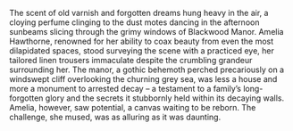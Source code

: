 The scent of old varnish and forgotten dreams hung heavy in the air, a cloying perfume clinging to the dust motes dancing in the afternoon sunbeams slicing through the grimy windows of Blackwood Manor.  Amelia Hawthorne, renowned for her ability to coax beauty from even the most dilapidated spaces, stood surveying the scene with a practiced eye, her tailored linen trousers immaculate despite the crumbling grandeur surrounding her.  The manor, a gothic behemoth perched precariously on a windswept cliff overlooking the churning grey sea, was less a house and more a monument to arrested decay – a testament to a family’s long-forgotten glory and the secrets it stubbornly held within its decaying walls.  Amelia, however, saw potential, a canvas waiting to be reborn.  The challenge, she mused, was as alluring as it was daunting.
